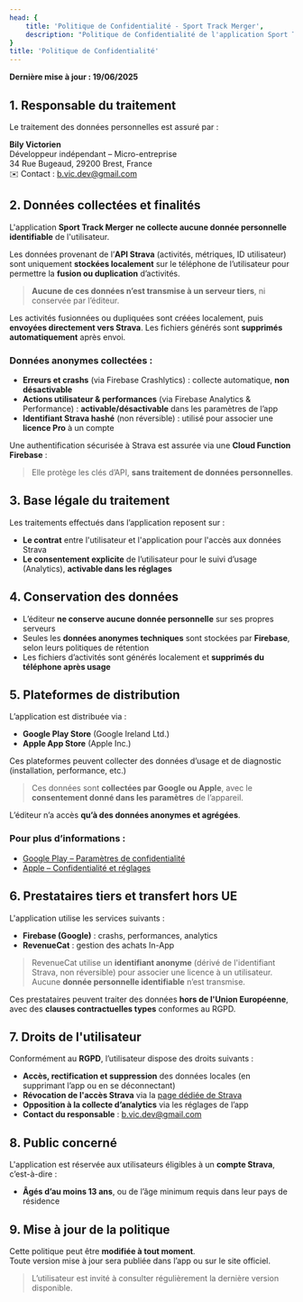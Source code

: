 ```yaml
---
head: {
    title: 'Politique de Confidentialité - Sport Track Merger',
    description: "Politique de Confidentialité de l'application Sport Track Merger"
}
title: 'Politique de Confidentialité'
---
```


**Dernière mise à jour : 19/06/2025**

## 1. Responsable du traitement

Le traitement des données personnelles est assuré par :

**Bily Victorien**  
Développeur indépendant – Micro-entreprise  
34 Rue Bugeaud, 29200 Brest, France  
✉️ Contact : [b.vic.dev@gmail.com](mailto:b.vic.dev@gmail.com)

## 2. Données collectées et finalités

L'application **Sport Track Merger** **ne collecte aucune donnée personnelle identifiable** de l'utilisateur.

Les données provenant de l’**API Strava** (activités, métriques, ID utilisateur) sont uniquement **stockées localement** sur le téléphone de l’utilisateur pour permettre la **fusion ou duplication** d’activités.  
> **Aucune de ces données n’est transmise à un serveur tiers**, ni conservée par l’éditeur.

Les activités fusionnées ou dupliquées sont créées localement, puis **envoyées directement vers Strava**. Les fichiers générés sont **supprimés automatiquement** après envoi.

### Données anonymes collectées :

- **Erreurs et crashs** (via Firebase Crashlytics) : collecte automatique, **non désactivable**
- **Actions utilisateur & performances** (via Firebase Analytics & Performance) : **activable/désactivable** dans les paramètres de l’app
- **Identifiant Strava hashé** (non réversible) : utilisé pour associer une **licence Pro** à un compte

Une authentification sécurisée à Strava est assurée via une **Cloud Function Firebase** :  
> Elle protège les clés d’API, **sans traitement de données personnelles**.

## 3. Base légale du traitement

Les traitements effectués dans l’application reposent sur :

- **Le contrat** entre l'utilisateur et l'application pour l'accès aux données Strava
- **Le consentement explicite** de l’utilisateur pour le suivi d’usage (Analytics), **activable dans les réglages**

## 4. Conservation des données

- L’éditeur **ne conserve aucune donnée personnelle** sur ses propres serveurs
- Seules les **données anonymes techniques** sont stockées par **Firebase**, selon leurs politiques de rétention
- Les fichiers d’activités sont générés localement et **supprimés du téléphone après usage**

## 5. Plateformes de distribution

L’application est distribuée via :

- **Google Play Store** (Google Ireland Ltd.)
- **Apple App Store** (Apple Inc.)

Ces plateformes peuvent collecter des données d’usage et de diagnostic (installation, performance, etc.)  
> Ces données sont **collectées par Google ou Apple**, avec le **consentement donné dans les paramètres** de l’appareil.

L’éditeur n’a accès **qu’à des données anonymes et agrégées**.

### Pour plus d’informations :

- [Google Play – Paramètres de confidentialité](https://support.google.com/accounts/answer/3118621) 
- [Apple – Confidentialité et réglages](https://support.apple.com/108971)

## 6. Prestataires tiers et transfert hors UE

L'application utilise les services suivants :

- **Firebase (Google)** : crashs, performances, analytics
- **RevenueCat** : gestion des achats In-App

> RevenueCat utilise un **identifiant anonyme** (dérivé de l'identifiant Strava, non réversible) pour associer une licence à un utilisateur.  
> Aucune **donnée personnelle identifiable** n’est transmise.

Ces prestataires peuvent traiter des données **hors de l'Union Européenne**, avec des **clauses contractuelles types** conformes au RGPD.

## 7. Droits de l'utilisateur

Conformément au **RGPD**, l’utilisateur dispose des droits suivants :

- **Accès, rectification et suppression** des données locales (en supprimant l’app ou en se déconnectant)
- **Révocation de l'accès Strava** via la [page dédiée de Strava](https://www.strava.com/settings/apps)
- **Opposition à la collecte d’analytics** via les réglages de l’app
- **Contact du responsable** : [b.vic.dev@gmail.com](mailto:b.vic.dev@gmail.com)

## 8. Public concerné

L'application est réservée aux utilisateurs éligibles à un **compte Strava**, c’est-à-dire :

- **Âgés d’au moins 13 ans**, ou de l’âge minimum requis dans leur pays de résidence

## 9. Mise à jour de la politique

Cette politique peut être **modifiée à tout moment**.  
Toute version mise à jour sera publiée dans l’app ou sur le site officiel.

> L’utilisateur est invité à consulter régulièrement la dernière version disponible.